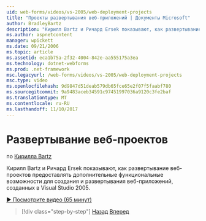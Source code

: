 ```yaml
---
uid: web-forms/videos/vs-2005/web-deployment-projects
title: "Проекты развертывания веб-приложений | Документы Microsoft"
author: BradleyBartz
description: "Кирилл Bartz и Ричард Ersek показывают, как развертывание веб-проектов предоставлять дополнительные функциональные возможности для разработки и создать развертывание приложений веб-сайта..."
ms.author: aspnetcontent
manager: wpickett
ms.date: 09/21/2006
ms.topic: article
ms.assetid: eca1b75a-2f32-4004-842e-aa555175a3ea
ms.technology: dotnet-webforms
ms.prod: .net-framework
msc.legacyurl: /web-forms/videos/vs-2005/web-deployment-projects
msc.type: video
ms.openlocfilehash: 9d9847d51deab579db65fce65e2f07f5faabf780
ms.sourcegitcommit: 9a9483aceb34591c97451997036a9120c3fe2baf
ms.translationtype: MT
ms.contentlocale: ru-RU
ms.lasthandoff: 11/10/2017
---
```

<a name="web-deployment-projects"></a>Развертывание веб-проектов
====================
по [Кирилла Bartz](https://github.com/BradleyBartz)

Кирилл Bartz и Ричард Ersek показывают, как развертывание веб-проектов предоставлять дополнительные функциональные возможности для создания и развертывания веб-приложений, созданных в Visual Studio 2005.

[&#9654; Посмотрите видео (65 минут)](https://channel9.msdn.com/Blogs/ASP-NET-Site-Videos/web-deployment-projects)

>[!div class="step-by-step"]
[Назад](how-do-i-enable-code-coverage-and-profiling-in-production-applications.md)
[Вперед](web-application-projects-web-deployment-projects.md)
